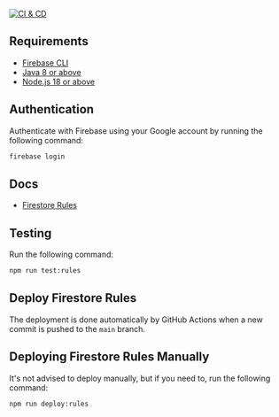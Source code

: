 [![CI & CD](https://github.com/EscalaFacil/admin/actions/workflows/firebase-rules-merge.yml/badge.svg)](https://github.com/EscalaFacil/admin/actions/workflows/firebase-rules-merge.yml)

## Requirements
- [Firebase CLI](https://firebase.google.com/docs/cli)
- [Java 8 or above](https://www.java.com/)
- [Node.js 18 or above](https://nodejs.org/)

## Authentication
Authenticate with Firebase using your Google account by running the following command:
```bash
firebase login
```

## Docs
- [Firestore Rules](https://firebase.google.com/docs/rules)

## Testing
Run the following command:
```bash
npm run test:rules
```

## Deploy Firestore Rules
The deployment is done automatically by GitHub Actions when a new commit is pushed to the `main` branch.

## Deploying Firestore Rules Manually
It's not advised to deploy manually, but if you need to, run the following command:
```bash
npm run deploy:rules
```
